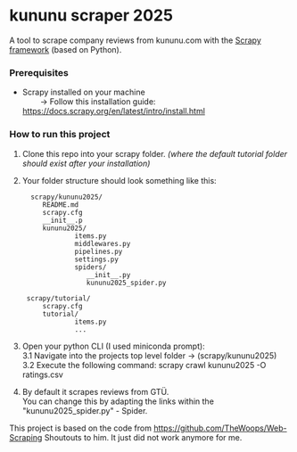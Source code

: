 # kununu scraper 2025

A tool to scrape company reviews from kununu.com with the [Scrapy framework](https://docs.scrapy.org/en/latest/intro/overview.html) (based on Python).

### Prerequisites

+ Scrapy installed on your machine<br />
 &nbsp; &nbsp; &nbsp; &nbsp;  → Follow this installation guide: https://docs.scrapy.org/en/latest/intro/install.html
 
### How to run this project

1. Clone this repo into your scrapy folder. *(where the default tutorial folder should exist after your installation)*
2. Your folder structure should look something like this:

         scrapy/kununu2025/
            README.md
            scrapy.cfg
            __init__.p
            kununu2025/
                    items.py
                    middlewares.py
                    pipelines.py
                    settings.py
                    spiders/
                       __init__.py
                       kununu2025_spider.py

        scrapy/tutorial/
            scrapy.cfg
            tutorial/
                    items.py
                    ...

3. Open your python CLI (I used miniconda prompt):<br />
       3.1 Navigate into the projects top level folder → (scrapy/kununu2025)<br />
       3.2 Execute the following command: scrapy crawl kununu2025 -O ratings.csv
       
4. By default it scrapes reviews from GTÜ.<br />
   You can change this by adapting the links within the "kununu2025_spider.py" - Spider.

This project is based on the code from https://github.com/TheWoops/Web-Scraping
Shoutouts to him. It just did not work anymore for me.




    
